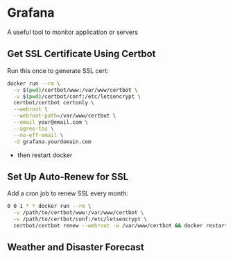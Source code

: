 # Grafana

A useful tool to monitor application or servers 

## Get SSL Certificate Using Certbot
Run this once to generate SSL cert:
```bash 
docker run --rm \
  -v $(pwd)/certbot/www:/var/www/certbot \
  -v $(pwd)/certbot/conf:/etc/letsencrypt \
  certbot/certbot certonly \
  --webroot \
  --webroot-path=/var/www/certbot \
  --email your@email.com \
  --agree-tos \
  --no-eff-email \
  -d grafana.yourdomain.com
```
- then restart docker 

## Set Up Auto-Renew for SSL
Add a cron job to renew SSL every month:
```bash
0 0 1 * * docker run --rm \
  -v /path/to/certbot/www:/var/www/certbot \
  -v /path/to/certbot/conf:/etc/letsencrypt \
  certbot/certbot renew --webroot -w /var/www/certbot && docker restart nginx
```

## Weather and Disaster Forecast